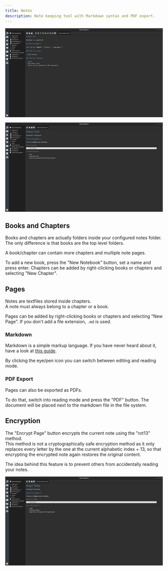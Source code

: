 ```yaml
---
title: Notes
description: Note keeping tool with Markdown syntax and PDF export.
---
```


![Screenshot of notes tool in editing mode](/images/notes-tool-01.webp)

![Screenshot of notes tool in reading mode](/images/notes-tool-02.webp)

## Books and Chapters

Books and chapters are actually folders inside your configured notes folder.  
The only difference is that books are the top level folders.

A book/chapter can contain more chapters and multiple note pages.

To add a new book, press the "New Notebook" button, set a name and press enter.
Chapters can be added by right-clicking books or chapters and selecting "New Chapter".

## Pages

Notes are textfiles stored inside chapters.  
A note must always belong to a chapter or a book.

Pages can be added by right-clicking books or chapters and selecting "New Page".
If you don't add a file extension, `.md` is used.

### Markdown

Markdown is a simple markup language. If you have never heard about it, have a look at [this guide](https://www.markdownguide.org/).

By clicking the eye/pen icon you can switch between editing and reading mode.

### PDF Export

Pages can also be exported as PDFs.

To do that, switch into reading mode and press the "PDF" button. The document will be placed next to the markdown file in the file system.

## Encryption

The "Encrypt Page" button encrypts the current note using the "rot13" method.  
This method is not a cryptographically safe encryption method as it only replaces every letter by the one at the current alphabetic index + 13, so that encrypting the encrypted note again restores the original content.

The idea behind this feature is to prevent others from accidentally reading your notes.

![Screenshot of notes tool in reading mode (encrypted)](/images/notes-tool-03.webp)